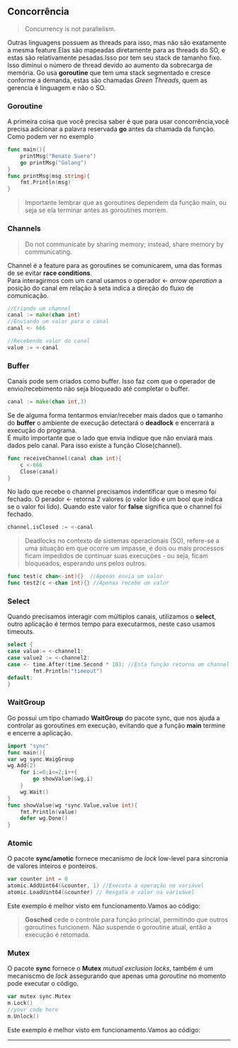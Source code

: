 ## Concorrência
> Concurrency is not parallelism.  

Outras linguagens possuem as threads para isso, mas não são exatamente a mesma feature.Elas são mapeadas diretamente para as threads do SO, e estas são relativamente pesadas.Isso por tem seu stack de tamanho fixo. Isso diminui o número de thread devido ao aumento da sobrecarga de memória. Go usa **goroutine** que tem uma stack segmentado e cresce conforme a demanda, estas são chamadas *Green Threads*, quem as gerencia é linguagem e não o SO.  

### Goroutine
A primeira coisa que você precisa saber é que para usar concorrência,você precisa adicionar a palavra reservada **go** antes da chamada da função. Como podem ver no exemplo
```go
func main(){
	printMsg("Renato Suero")
	go printMsg("Golang")
}
func printMsg(msg string){
	fmt.Println(msg)
}
```
> Importante lembrar que as goroutines dependem da função main, ou seja se ela terminar antes as goroutines morrem.  
### Channels
> Do not communicate by sharing memory; instead, share memory by communicating.  

Channel é a feature para as goroutines se comunicarem, uma das formas de se evitar **race conditions**.  
Para interagirmos com um canal usamos o operador <- *arrow operation* a posição do canal em relação à seta indica a direção do fluxo de comunicação.
```go
//Criando um channel
canal := make(chan int)
//Enviando um valor para o canal
canal <- 666

//Recebendo valor do canal
value := <-canal
```
### Buffer
Canais pode sem criados como buffer. Isso faz com que o operador de envio/recebimento não seja bloqueado até completar o buffer.  
```go
canal := make(chan int,3)
```
Se de alguma forma tentarmos enviar/receber mais dados que o tamanho do **buffer** o ambiente de execução detectará o **deadlock** e encerrará a execução do programa.  
É muito importante que o lado que envia indique que não enviará mais dados pelo canal. Para isso existe a função Close(channel).  
```go
func receiveChannel(canal chan int){
	c <-666
	Close(canal)
}
```
No lado que recebe o channel precisamos indentificar que o mesmo foi fechado. O perador <- retorna 2 valores (o valor lido e um bool que indica se o valor foi lido). Quando este valor for **false** significa que o channel foi fechado.  
```go
channel,isClosed := <-canal
```
> Deadlocks no contexto de sistemas operacionais (SO), refere-se a uma situação em que ocorre um impasse, e dois ou mais processos ficam impedidos de continuar suas execuções - ou seja, ficam bloqueados, esperando uns pelos outros.  

```go
func test(c chan<-int){}  //Apenas envia um valor
func test2(c <-chan int){} //Apenas recebe um valor
```
### Select
Quando precisamos interagir com múltiplos canais, utilizamos o **select**, outro aplicação é termos tempo para executarmos, neste caso usamos timeouts.  
```go
select {
case value:= <-channel1:
case value2 := <-channel2:
case <- time.After(time.Second * 10): //Esta função retorna um channel
        fmt.Println("timeout")
default:
}
```
### WaitGroup
Go possui um tipo chamado **WaitGroup** do pacote sync, que nos ajuda a controlar as goroutines em execução, evitando que a função **main** termine e encerre a aplicação.  
```go
import "sync"
func main(){
var wg sync.WaigGroup
wg.Add(2)
	for i:=0;i<=2;i++{
		go showValue(&wg,i) 
	}
	wg.Wait()
}
func showValue(wg *sync.Value,value int){
	fmt.Println(value)
	defer wg.Done()
}
```
### Atomic
O pacote **sync/amotic** fornece mecanismo de *lock* low-level para sincronia de valores inteiros e ponteiros.

```go
var counter int = 0
atomic.AddUint64(&counter, 1) //Executa a operação no variável
atomic.LoadUint64(&counter) // Resgata o valor na varivável
```
Este exemplo é melhor visto em funcionamento.Vamos ao código:

> **Gosched** cede o controle para função princial, permitindo que outros goroutines funcionem. Não suspende o goroutine atual, então a execução é retomada.  

### Mutex
O pacote **sync** fornece o **Mutex** *mutual exclusion locks*, também é um mecaniscmo de *lock* assegurando que apenas uma *goroutine* no momento pode executar o código.

```go
var mutex sync.Mutex
m.Lock()
//your code here
m.Unlock()
```
Este exemplo é melhor visto em funcionamento.Vamos ao código:


___
